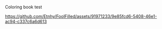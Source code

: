Coloring book test




https://github.com/Etnhy/FoolFilled/assets/91971233/9e85fcd6-5408-46e1-ac94-c337c6a6d613


